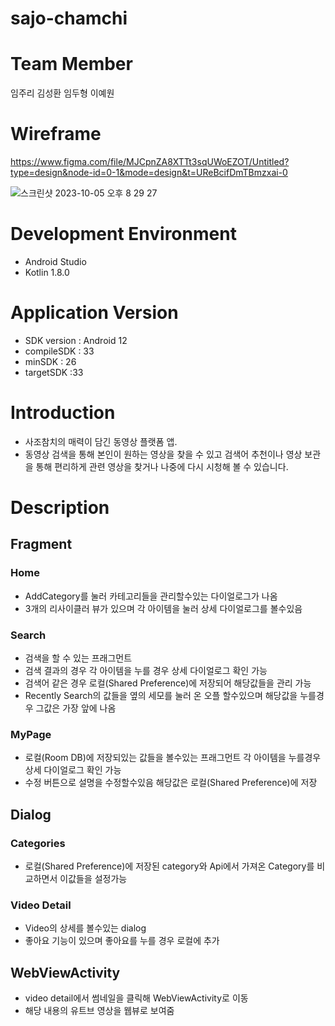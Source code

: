 # sajo-chamchi
# Team Member

임주리 김성환 임두형 이예원

# Wireframe

https://www.figma.com/file/MJCpnZA8XTTt3sqUWoEZOT/Untitled?type=design&node-id=0-1&mode=design&t=UReBcifDmTBmzxai-0

![스크린샷 2023-10-05 오후 8 29 27](https://github.com/Team-NBK-04/sajo-chamchi/assets/81704418/28acd35d-a4e6-4a1a-bdbd-551f2b053160)

# Development Environment

- Android Studio
- Kotlin 1.8.0

# Application Version

- SDK version : Android 12
- compileSDK : 33
- minSDK : 26
- targetSDK :33

# Introduction

- 사조참치의 매력이 담긴 동영상 플랫폼 앱.
- 동영상 검색을 통해 본인이 원하는 영상을 찾을 수 있고 검색어 추천이나 영상 보관을 통해 편리하게 관련 영상을 찾거나 나중에 다시 시청해 볼 수 있습니다.

# Description

## Fragment

### Home

- AddCategory를 눌러 카테고리들을 관리할수있는 다이얼로그가 나옴
- 3개의 리사이클러 뷰가 있으며 각 아이템을 눌러 상세 다이얼로그를 볼수있음

### Search

- 검색을 할 수 있는 프래그먼트
- 검색 결과의 경우 각 아이템을 누를 경우 상세 다이얼로그 확인 가능
- 검색어 같은 경우 로컬(Shared Preference)에 저장되어 해당값들을 관리 가능
- Recently Search의 값들을 옆의 세모를 눌러 온 오플 할수있으며 해당값을 누를경우 그값은 가장 앞에 나옴

### MyPage

- 로컬(Room DB)에 저장되있는 값들을 볼수있는 프래그먼트 각 아이템을 누를경우 상세 다이얼로그 확인 가능
- 수정 버튼으로 설명을 수정할수있음 해당값은 로컬(Shared Preference)에 저장

## Dialog

### Categories

- 로컬(Shared Preference)에 저장된 category와 Api에서 가져온 Category를 비교하면서 이값들을 설정가능

### Video Detail

- Video의 상세를 볼수있는 dialog
- 좋아요 기능이 있으며 좋아요를 누를 경우 로컬에 추가

## WebViewActivity

- video detail에서 썸네일을 클릭해 WebViewActivity로 이동
- 해당 내용의 유트브 영상을 웹뷰로 보여줌
